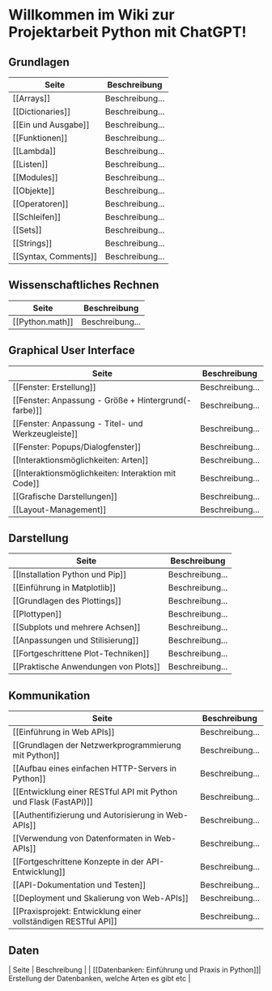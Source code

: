 # Willkommen im Wiki zur Projektarbeit Python mit ChatGPT!

## Grundlagen
| Seite | Beschreibung |
| ----------- | ----------- |
| [[Arrays]] | Beschreibung... |
| [[Dictionaries]] | Beschreibung... |
| [[Ein und Ausgabe]] | Beschreibung... |
| [[Funktionen]] | Beschreibung... |
| [[Lambda]] | Beschreibung... |
| [[Listen]] | Beschreibung... |
| [[Modules]] | Beschreibung... |
| [[Objekte]] | Beschreibung... |
| [[Operatoren]] | Beschreibung... |
| [[Schleifen]] | Beschreibung... |
| [[Sets]] | Beschreibung... |
| [[Strings]] | Beschreibung... |
| [[Syntax, Comments]] | Beschreibung... |

## Wissenschaftliches Rechnen
| Seite | Beschreibung |
| ----------- | ----------- |
| [[Python.math]] | Beschreibung... |


## Graphical User Interface
| Seite | Beschreibung |
| ----------- | ----------- |
| [[Fenster: Erstellung]] | Beschreibung... |
| [[Fenster: Anpassung - Größe + Hintergrund(-farbe)]] | Beschreibung... |
| [[Fenster: Anpassung - Titel- und Werkzeugleiste]] | Beschreibung... |
| [[Fenster: Popups/Dialogfenster]] | Beschreibung... |
| [[Interaktionsmöglichkeiten: Arten]] | Beschreibung... |
| [[Interaktionsmöglichkeiten: Interaktion mit Code]] | Beschreibung... |
| [[Grafische Darstellungen]] | Beschreibung... |
| [[Layout-Management]] | Beschreibung... |

## Darstellung
| Seite | Beschreibung |
| ----------- | ----------- |
| [[Installation Python und Pip]] | Beschreibung... |
| [[Einführung in Matplotlib]] | Beschreibung... |
| [[Grundlagen des Plottings]] | Beschreibung... |
| [[Plottypen]] | Beschreibung... |
| [[Subplots und mehrere Achsen]] | Beschreibung... |
| [[Anpassungen und Stilisierung]] | Beschreibung... |
| [[Fortgeschrittene Plot-Techniken]] | Beschreibung... |
| [[Praktische Anwendungen von Plots]] | Beschreibung... |

## Kommunikation
| Seite | Beschreibung |
| ----------- | ----------- |
| [[Einführung in Web APIs]] | Beschreibung... |
| [[Grundlagen der Netzwerkprogrammierung mit Python]] | Beschreibung... |
| [[Aufbau eines einfachen HTTP-Servers in Python]] | Beschreibung... |
| [[Entwicklung einer RESTful API mit Python und Flask (FastAPI)]] | Beschreibung... |
| [[Authentifizierung und Autorisierung in Web-APIs]] | Beschreibung... |
| [[Verwendung von Datenformaten in Web-APIs]] | Beschreibung... |
| [[Fortgeschrittene Konzepte in der API-Entwicklung]] | Beschreibung... |
| [[API-Dokumentation und Testen]] | Beschreibung... |
| [[Deployment und Skalierung von Web-APIs]] | Beschreibung... |
| [[Praxisprojekt: Entwicklung einer vollständigen RESTful API]] | Beschreibung... |

## Daten
| Seite | Beschreibung |
| [[Datenbanken: Einführung und Praxis in Python]]| Erstellung der Datenbanken, welche Arten es gibt etc |
